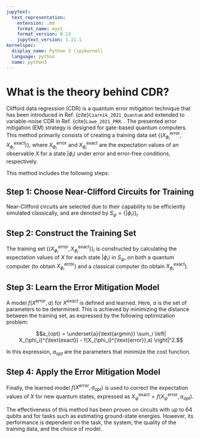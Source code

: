 ```yaml
---
jupytext:
  text_representation:
    extension: .md
    format_name: myst
    format_version: 0.13
    jupytext_version: 1.11.1
kernelspec:
  display_name: Python 3 (ipykernel)
  language: python
  name: python3
---
```


# What is the theory behind CDR?

Clifford data regression (CDR) is a quantum error mitigation technique that has been introduced in Ref. {cite}`Czarnik_2021_Quantum` and extended to variable-noise CDR in Ref. {cite}`Lowe_2021_PRR`.
. The presented error mitigation (EM) strategy is designed for gate-based quantum computers. This method primarily consists of creating a training data set $\{(X_{\phi_i}^{\text{error}}, X_{\phi_i}^{\text{exact}})\}$, where $X_{\phi_i}^{\text{error}}$ and $X_{\phi_i}^{\text{exact}}$ are the expectation values of an observable $X$ for a state $|\phi_i\rangle$ under error and error-free conditions, respectively. 

This method includes the following steps:

## Step 1: Choose Near-Clifford Circuits for Training

Near-Clifford circuits are selected due to their capability to be efficiently simulated classically, and are denoted by $S_\psi=\{|\phi_i\rangle\}_i$.

## Step 2: Construct the Training Set 

The training set $\{(X_{\phi_i}^{\text{error}}, X_{\phi_i}^{\text{exact}})\}_i$ is constructed by calculating the expectation values of $X$ for each state $|\phi_i\rangle$ in $S_\psi$, on both a quantum computer (to obtain $X_{\phi_i}^{\text{error}}$) and a classical computer (to obtain $X_{\phi_i}^{\text{exact}}$).

## Step 3: Learn the Error Mitigation Model

A model $f(X^{\text{error}}, a)$ for $X^{exact}$ is defined and learned. Here, $a$ is the set of parameters to be determined. This is achieved by minimizing the distance between the training set, as expressed by the following optimization problem:

$$a_{opt} = \underset{a}{\text{argmin}} \sum_i \left| X_{\phi_i}^{\text{exact}} - f(X_{\phi_i}^{\text{error}},a) \right|^2.$$

In this expression, $a_{opt}$ are the parameters that minimize the cost function.

## Step 4: Apply the Error Mitigation Model

Finally, the learned model $f(X^{\text{error}}, a_{opt})$ is used to correct the expectation values of $X$ for new quantum states, expressed as $X_\psi^{\text{exact}} = f(X_\psi^{\text{error}}, a_{opt})$.

The effectiveness of this method has been proven on circuits with up to 64 qubits and for tasks such as estimating ground-state energies. However, its performance is dependent on the task, the system, the quality of the training data, and the choice of model.

